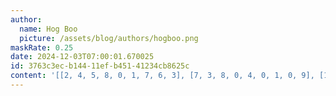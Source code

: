 ```yaml
---
author:
  name: Hog Boo
  picture: /assets/blog/authors/hogboo.png
maskRate: 0.25
date: 2024-12-03T07:00:01.670025
id: 3763c3ec-b144-11ef-b451-41234cb8625c
content: '[[2, 4, 5, 8, 0, 1, 7, 6, 3], [7, 3, 8, 0, 4, 0, 1, 0, 9], [1, 6, 9, 5, 7, 3, 0, 0, 4], [0, 2, 0, 1, 6, 7, 5, 4, 8], [8, 5, 1, 9, 2, 4, 0, 7, 0], [6, 7, 0, 0, 5, 8, 9, 1, 2], [0, 0, 6, 0, 3, 0, 8, 2, 1], [5, 1, 2, 0, 8, 9, 6, 0, 7], [0, 0, 7, 2, 1, 6, 4, 9, 5]]'
---
```

